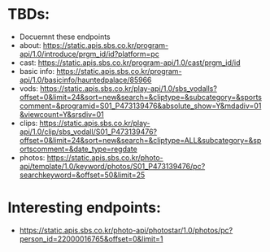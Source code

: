 # TBDs:
- Docuemnt these endpoints
- about: https://static.apis.sbs.co.kr/program-api/1.0/introduce/prgm_id/id?platform=pc
- cast: https://static.apis.sbs.co.kr/program-api/1.0/cast/prgm_id/id
- basic info: https://static.apis.sbs.co.kr/program-api/1.0/basicinfo/hauntedpalace/85966
- vods: https://static.apis.sbs.co.kr/play-api/1.0/sbs_vodalls?offset=0&limit=24&sort=new&search=&cliptype=&subcategory=&sportscomment=&programid=S01_P473139476&absolute_show=Y&mdadiv=01&viewcount=Y&srsdiv=01
- clips: https://static.apis.sbs.co.kr/play-api/1.0/clip/sbs_vodall/S01_P473139476?offset=0&limit=24&sort=new&search=&cliptype=ALL&subcategory=&sportscomment=&date_type=regdate
- photos: https://static.apis.sbs.co.kr/photo-api/template/1.0/keyword/photos/S01_P473139476/pc?searchkeyword=&offset=50&limit=25

# Interesting endpoints:
- https://static.apis.sbs.co.kr/photo-api/photostar/1.0/photos/pc?person_id=22000016765&offset=0&limit=1
